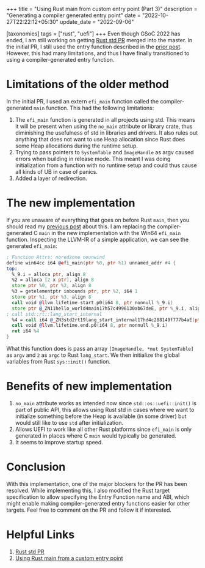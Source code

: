 +++
title = "Using Rust main from custom entry point (Part 3)"
description = "Generating a compiler generated entry point"
date = "2022-10-27T22:22:12+05:30"
update_date = "2022-09-06"

[taxonomies]
tags = ["rust", "uefi"]
+++
Even though GSoC 2022 has ended, I am still working on getting [Rust std PR](https://github.com/rust-lang/rust/pull/100316) merged into the master. In the initial PR, I still used the entry function described in the [prior post](@/post7.md). However, this had many limitations, and thus I have finally transitioned to using a compiler-generated entry function.

<!-- more -->

# Limitations of the older method
In the initial PR, I used an extern `efi_main` function called the compiler-generated `main` function. This had the following limitations:
1. The `efi_main` function is generated in all projects using std. This means it will be present when using the `no_main` attribute or library crate, thus diminishing the usefulness of std in libraries and drivers. It also rules out anything that does not want to use Heap allocation since Rust does some Heap allocations during the runtime setup.
2. Trying to pass pointers to `SystemTable` and `ImageHandle` as argv caused errors when building in release mode. This meant I was doing initialization from a function with no runtime setup and could thus cause all kinds of UB in case of panics.
3. Added a layer of redirection.

# The new implementation
If you are unaware of everything that goes on before Rust `main`, then you should read my [previous post](@/post7.md) about this. I am replacing the compiler-generated C `main` in the new implementation with the Win64 `efi_main` function. Inspecting the LLVM-IR of a simple application, we can see the generated `efi_main`:
```asm
; Function Attrs: noredzone nounwind
define win64cc i64 @efi_main(ptr %0, ptr %1) unnamed_addr #4 {
top:
  %_9.i = alloca ptr, align 8
  %2 = alloca [2 x ptr], align 8
  store ptr %0, ptr %2, align 8
  %3 = getelementptr inbounds ptr, ptr %2, i64 1
  store ptr %1, ptr %3, align 8
  call void @llvm.lifetime.start.p0(i64 8, ptr nonnull %_9.i)
  store ptr @_ZN11hello_world4main17h57c4996130ab67deE, ptr %_9.i, align 8
; call std::rt::lang_start_internal
  %4 = call i64 @_ZN3std2rt19lang_start_internal17hd4c288149f777b4aE(ptr noundef nonnull align 1 %_9.i, ptr noalias noundef nonnull readonly align 8 dereferenceable(24) @vtable.0, i64 2, ptr nonnull %2, i8 2) #6
  call void @llvm.lifetime.end.p0(i64 8, ptr nonnull %_9.i)
  ret i64 %4
}
```
What this function does is pass an array `[ImageHandle, *mut SystemTable]` as `argv` and `2` as `argc` to Rust `lang_start`. We then initialize the global variables from Rust `sys::init()` function.

# Benefits of new implementation
1. `no_main` attribute works as intended now since `std::os::uefi::init()` is part of public API, this allows using Rust std in cases where we want to initialize something before the Heap is available (in some driver) but would still like to use `std` after initialization.
2. Allows UEFI to work like all other Rust platforms since `efi_main` is only generated in places where C `main` would typically be generated.
3. It seems to improve startup speed.

# Conclusion
With this implementation, one of the major blockers for the PR has been resolved. While implementing this, I also modified the Rust target specification to allow specifying the Entry Function name and ABI, which might enable making compiler-generated entry functions easier for other targets. Feel free to comment on the PR and follow it if interested.

# Helpful Links
1. [Rust std PR](https://github.com/rust-lang/rust/pull/100316) 
2. [Using Rust main from a custom entry point](@/post7.md)
